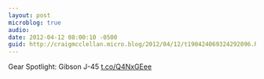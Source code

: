 ```yaml
---
layout: post
microblog: true
audio: 
date: 2012-04-12 08:00:10 -0500
guid: http://craigmcclellan.micro.blog/2012/04/12/t190424069324292096.html
---
```

Gear Spotlight: Gibson J-45 [t.co/Q4NxGEee](http://t.co/Q4NxGEee)
